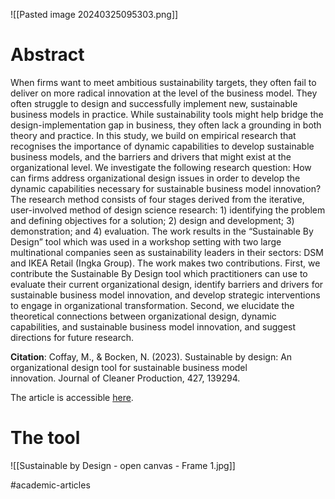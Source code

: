 
![[Pasted image 20240325095303.png]]

# Abstract
When firms want to meet ambitious sustainability targets, they often fail to deliver on more radical innovation at the level of the business model. They often struggle to design and successfully implement new, sustainable business models in practice. While sustainability tools might help bridge the design-implementation gap in business, they often lack a grounding in both theory and practice. In this study, we build on empirical research that recognises the importance of dynamic capabilities to develop sustainable business models, and the barriers and drivers that might exist at the organizational level. We investigate the following research question: How can firms address organizational design issues in order to develop the dynamic capabilities necessary for sustainable business model innovation? The research method consists of four stages derived from the iterative, user-involved method of design science research: 1) identifying the problem and defining objectives for a solution; 2) design and development; 3) demonstration; and 4) evaluation. The work results in the “Sustainable By Design” tool which was used in a workshop setting with two large multinational companies seen as sustainability leaders in their sectors: DSM and IKEA Retail (Ingka Group). The work makes two contributions. First, we contribute the Sustainable By Design tool which practitioners can use to evaluate their current organizational design, identify barriers and drivers for sustainable business model innovation, and develop strategic interventions to engage in organizational transformation. Second, we elucidate the theoretical connections between organizational design, dynamic capabilities, and sustainable business model innovation, and suggest directions for future research.

**Citation**: Coffay, M., & Bocken, N. (2023). Sustainable by design: An organizational design tool for sustainable business model innovation. Journal of Cleaner Production, 427, 139294.

The article is accessible [here](https://www.sciencedirect.com/science/article/pii/S0959652623034522).

# **The tool**

![[Sustainable by Design - open canvas - Frame 1.jpg]]

#academic-articles